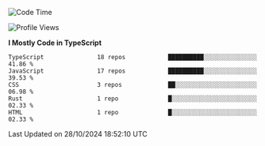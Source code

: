 <!--START_SECTION:waka-->
![Code Time](http://img.shields.io/badge/Code%20Time-6%2C835%20hrs%2022%20mins-blue)

![Profile Views](http://img.shields.io/badge/Profile%20Views-0-blue)

**I Mostly Code in TypeScript** 

```text
TypeScript               18 repos            ██████████░░░░░░░░░░░░░░░   41.86 % 
JavaScript               17 repos            ██████████░░░░░░░░░░░░░░░   39.53 % 
CSS                      3 repos             ██░░░░░░░░░░░░░░░░░░░░░░░   06.98 % 
Rust                     1 repo              █░░░░░░░░░░░░░░░░░░░░░░░░   02.33 % 
HTML                     1 repo              █░░░░░░░░░░░░░░░░░░░░░░░░   02.33 % 
```




 Last Updated on 28/10/2024 18:52:10 UTC
<!--END_SECTION:waka-->
